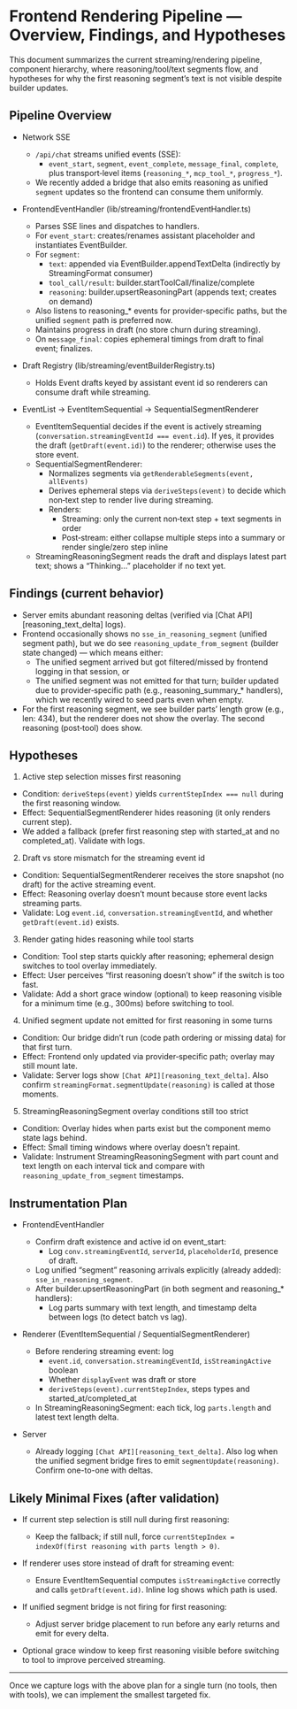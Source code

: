 # Frontend Rendering Pipeline — Overview, Findings, and Hypotheses

This document summarizes the current streaming/rendering pipeline, component hierarchy, where reasoning/tool/text segments flow, and hypotheses for why the first reasoning segment’s text is not visible despite builder updates.

## Pipeline Overview

- Network SSE
  - `/api/chat` streams unified events (SSE):
    - `event_start`, `segment`, `event_complete`, `message_final`, `complete`, plus transport‑level items (`reasoning_*`, `mcp_tool_*`, `progress_*`).
  - We recently added a bridge that also emits reasoning as unified `segment` updates so the frontend can consume them uniformly.

- FrontendEventHandler (lib/streaming/frontendEventHandler.ts)
  - Parses SSE lines and dispatches to handlers.
  - For `event_start`: creates/renames assistant placeholder and instantiates EventBuilder.
  - For `segment`:
    - `text`: appended via EventBuilder.appendTextDelta (indirectly by StreamingFormat consumer)
    - `tool_call/result`: builder.startToolCall/finalize/complete
    - `reasoning`: builder.upsertReasoningPart (appends text; creates on demand)
  - Also listens to reasoning_* events for provider‑specific paths, but the unified `segment` path is preferred now.
  - Maintains progress in draft (no store churn during streaming).
  - On `message_final`: copies ephemeral timings from draft to final event; finalizes.

- Draft Registry (lib/streaming/eventBuilderRegistry.ts)
  - Holds Event drafts keyed by assistant event id so renderers can consume draft while streaming.

- EventList → EventItemSequential → SequentialSegmentRenderer
  - EventItemSequential decides if the event is actively streaming (`conversation.streamingEventId === event.id`). If yes, it provides the draft (`getDraft(event.id)`) to the renderer; otherwise uses the store event.
  - SequentialSegmentRenderer:
    - Normalizes segments via `getRenderableSegments(event, allEvents)`
    - Derives ephemeral steps via `deriveSteps(event)` to decide which non‑text step to render live during streaming.
    - Renders:
      - Streaming: only the current non‑text step + text segments in order
      - Post‑stream: either collapse multiple steps into a summary or render single/zero step inline
  - StreamingReasoningSegment reads the draft and displays latest part text; shows a “Thinking…” placeholder if no text yet.

## Findings (current behavior)

- Server emits abundant reasoning deltas (verified via [Chat API][reasoning_text_delta] logs).
- Frontend occasionally shows no `sse_in_reasoning_segment` (unified segment path), but we do see `reasoning_update_from_segment` (builder state changed) — which means either:
  - The unified segment arrived but got filtered/missed by frontend logging in that session, or
  - The unified segment was not emitted for that turn; builder updated due to provider‑specific path (e.g., reasoning_summary_* handlers), which we recently wired to seed parts even when empty.
- For the first reasoning segment, we see builder parts’ length grow (e.g., len: 434), but the renderer does not show the overlay. The second reasoning (post‑tool) does show.

## Hypotheses

1) Active step selection misses first reasoning
- Condition: `deriveSteps(event)` yields `currentStepIndex === null` during the first reasoning window.
- Effect: SequentialSegmentRenderer hides reasoning (it only renders current step).
- We added a fallback (prefer first reasoning step with started_at and no completed_at). Validate with logs.

2) Draft vs store mismatch for the streaming event id
- Condition: SequentialSegmentRenderer receives the store snapshot (no draft) for the active streaming event.
- Effect: Reasoning overlay doesn’t mount because store event lacks streaming parts.
- Validate: Log `event.id`, `conversation.streamingEventId`, and whether `getDraft(event.id)` exists.

3) Render gating hides reasoning while tool starts
- Condition: Tool step starts quickly after reasoning; ephemeral design switches to tool overlay immediately.
- Effect: User perceives “first reasoning doesn’t show” if the switch is too fast.
- Validate: Add a short grace window (optional) to keep reasoning visible for a minimum time (e.g., 300ms) before switching to tool.

4) Unified segment update not emitted for first reasoning in some turns
- Condition: Our bridge didn’t run (code path ordering or missing data) for that first turn.
- Effect: Frontend only updated via provider‑specific path; overlay may still mount late.
- Validate: Server logs show `[Chat API][reasoning_text_delta]`. Also confirm `streamingFormat.segmentUpdate(reasoning)` is called at those moments.

5) StreamingReasoningSegment overlay conditions still too strict
- Condition: Overlay hides when parts exist but the component memo state lags behind.
- Effect: Small timing windows where overlay doesn’t repaint.
- Validate: Instrument StreamingReasoningSegment with part count and text length on each interval tick and compare with `reasoning_update_from_segment` timestamps.

## Instrumentation Plan

- FrontendEventHandler
  - Confirm draft existence and active id on event_start:
    - Log `conv.streamingEventId`, `serverId`, `placeholderId`, presence of draft.
  - Log unified “segment” reasoning arrivals explicitly (already added): `sse_in_reasoning_segment`.
  - After builder.upsertReasoningPart (in both segment and reasoning_* handlers):
    - Log parts summary with text length, and timestamp delta between logs (to detect batch vs lag).

- Renderer (EventItemSequential / SequentialSegmentRenderer)
  - Before rendering streaming event: log
    - `event.id`, `conversation.streamingEventId`, `isStreamingActive` boolean
    - Whether `displayEvent` was draft or store
    - `deriveSteps(event).currentStepIndex`, steps types and started_at/completed_at
  - In StreamingReasoningSegment: each tick, log `parts.length` and latest text length delta.

- Server
  - Already logging `[Chat API][reasoning_text_delta]`. Also log when the unified segment bridge fires to emit `segmentUpdate(reasoning)`. Confirm one-to-one with deltas.

## Likely Minimal Fixes (after validation)

- If current step selection is still null during first reasoning:
  - Keep the fallback; if still null, force `currentStepIndex = indexOf(first reasoning with parts length > 0)`.

- If renderer uses store instead of draft for streaming event:
  - Ensure EventItemSequential computes `isStreamingActive` correctly and calls `getDraft(event.id)`. Inline log shows which path is used.

- If unified segment bridge is not firing for first reasoning:
  - Adjust server bridge placement to run before any early returns and emit for every delta.

- Optional grace window to keep first reasoning visible before switching to tool to improve perceived streaming.

---

Once we capture logs with the above plan for a single turn (no tools, then with tools), we can implement the smallest targeted fix.
